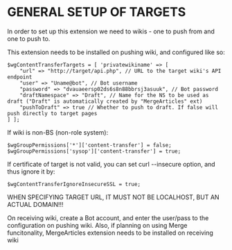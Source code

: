# GENERAL SETUP OF TARGETS

In order to set up this extension we need to wikis - one to push from and one to push to.

This extension needs to be installed on pushing wiki, and configured like so:

    $wgContentTransferTargets = [ 'privatewikiname' => [
        "url" => "http://target/api.php", // URL to the target wiki's API endpoint
        "user" => "Uname@bot", // Bot username
        "password" => "dvauaeersp02ds6s8n88bbrsj3asuuk", // Bot password
        "draftNamespace" => "Draft", // Name for the NS to be used as draft ("Draft" is automatically created by "MergeArticles" ext)
        "pushToDraft" => true // Whether to push to draft. If false will push directly to target pages
    ] ];


If wiki is non-BS (non-role system):

    $wgGroupPermissions['*']['content-transfer'] = false;
    $wgGroupPermissions['sysop']['content-transfer'] = true;

If certificate of target is not valid, you can set curl --insecure option, and thus ignore it by:

    $wgContentTransferIgnoreInsecureSSL = true;    

WHEN SPECIFYING TARGET URL, IT MUST NOT BE LOCALHOST, BUT AN ACTUAL DOMAIN!!!

On receiving wiki, create a Bot account, and enter the user/pass to the configuration on pushing wiki.
Also, if planning on using Merge funcitonality, MergeArticles extension needs to be installed on receiving wiki